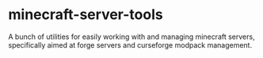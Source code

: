 # minecraft-server-tools
A bunch of utilities for easily working with and managing minecraft servers, specifically aimed at forge servers and curseforge modpack management.
